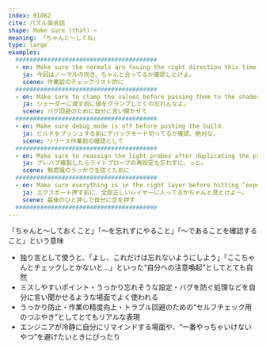 ```yaml
---
index: 01082
cite: パズル英会話
shape: Make sure (that) ~
meaning: 「ちゃんと〜してね」
type: large
examples:
  ########################################
  - en: Make sure the normals are facing the right direction this time.
    ja: 今回はノーマルの向き、ちゃんと合ってるか確認しとけよ。
    scene: 作業前のチェックリスト的に
  ########################################
  - en: Make sure to clamp the values before passing them to the shader.
    ja: シェーダーに渡す前に値をクランプしとくの忘れんなよ。
    scene: バグ回避のために自分に言い聞かせて
  ########################################
  - en: Make sure debug mode is off before pushing the build.
    ja: ビルドをプッシュする前にデバッグモード切ってるか確認、絶対な。
    scene: リリース作業前の確認として
  ########################################
  - en: Make sure to reassign the light probes after duplicating the prefab.
    ja: プレハブ複製したらライトプローブの再設定も忘れずに、っと。
    scene: 無意識のうっかりを防ぐために
  ########################################
  - en: Make sure everything is in the right layer before hitting ‘export’.
    ja: エクスポート押す前に、全部正しいレイヤーに入ってるかちゃんと見とけよ〜。
    scene: 最後のひと押しで自分に念を押す
  ########################################
---
```


「ちゃんと〜しておくこと」「〜を忘れずにやること」「〜であることを確認すること」という意味

- 独り言として使うと、「よし、これだけは忘れないようにしよう」「ここちゃんとチェックしとかないと…」といった“自分への注意喚起”としてとても自然
- ミスしやすいポイント・うっかり忘れそうな設定・バグを防ぐ処理などを自分に言い聞かせるような場面でよく使われる
- うっかり防止・作業の精度向上・トラブル回避のための“セルフチェック用のつぶやき”としてとてもリアルな表現
- エンジニアが冷静に自分にリマインドする場面や、“一番やっちゃいけないやつ”を避けたいときにぴったり
